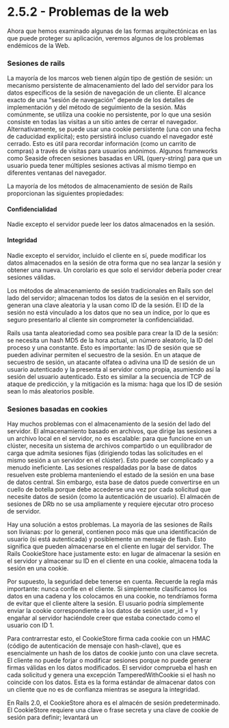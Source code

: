 # 2.5.2 - Problemas de la web

Ahora que hemos examinado algunas de las formas arquitectónicas en las que puede proteger su aplicación, veremos algunos de los problemas endémicos de la Web.

### Sesiones de rails

La mayoría de los marcos web tienen algún tipo de gestión de sesión: un mecanismo persistente de almacenamiento del lado del servidor para los datos específicos de la sesión de navegación de un cliente. El alcance exacto de una "sesión de navegación" depende de los detalles de implementación y del método de seguimiento de la sesión. Más comúnmente, se utiliza una cookie no persistente, por lo que una sesión consiste en todas las visitas a un sitio antes de cerrar el navegador. Alternativamente, se puede usar una cookie persistente \(una con una fecha de caducidad explícita\); esto persistirá incluso cuando el navegador esté cerrado. Esto es útil para recordar información \(como un carrito de compras\) a través de visitas para usuarios anónimos. Algunos frameworks como Seaside ofrecen sesiones basadas en URL \(query-string\) para que un usuario pueda tener múltiples sesiones activas al mismo tiempo en diferentes ventanas del navegador.

La mayoría de los métodos de almacenamiento de sesión de Rails proporcionan las siguientes propiedades:

#### Confidencialidad

Nadie excepto el servidor puede leer los datos almacenados en la sesión.

#### Integridad

Nadie excepto el servidor, incluido el cliente en sí, puede modificar los datos almacenados en la sesión de otra forma que no sea lanzar la sesión y obtener una nueva. Un corolario es que solo el servidor debería poder crear sesiones válidas.

Los métodos de almacenamiento de sesión tradicionales en Rails son del lado del servidor; almacenan todos los datos de la sesión en el servidor, generan una clave aleatoria y la usan como ID de la sesión. El ID de la sesión no está vinculado a los datos que no sea un índice, por lo que es seguro presentarlo al cliente sin comprometer la confidencialidad.

Rails usa tanta aleatoriedad como sea posible para crear la ID de la sesión: se necesita un hash MD5 de la hora actual, un número aleatorio, la ID del proceso y una constante. Esto es importante: las ID de sesión que se pueden adivinar permiten el secuestro de la sesión. En un ataque de secuestro de sesión, un atacante olfatea o adivina una ID de sesión de un usuario autenticado y la presenta al servidor como propia, asumiendo así la sesión del usuario autenticado. Esto es similar a la secuencia de TCP de ataque de predicción, y la mitigación es la misma: haga que los ID de sesión sean lo más aleatorios posible.

### Sesiones basadas en cookies

Hay muchos problemas con el almacenamiento de la sesión del lado del servidor. El almacenamiento basado en archivos, que dirige las sesiones a un archivo local en el servidor, no es escalable: para que funcione en un clúster, necesita un sistema de archivos compartido o un equilibrador de carga que admita sesiones fijas \(dirigiendo todas las solicitudes en el mismo sesión a un servidor en el clúster\). Esto puede ser complicado y a menudo ineficiente. Las sesiones respaldadas por la base de datos resuelven este problema manteniendo el estado de la sesión en una base de datos central. Sin embargo, esta base de datos puede convertirse en un cuello de botella porque debe accederse una vez por cada solicitud que necesite datos de sesión \(como la autenticación de usuario\). El almacén de sesiones de DRb no se usa ampliamente y requiere ejecutar otro proceso de servidor.

Hay una solución a estos problemas. La mayoría de las sesiones de Rails son livianas: por lo general, contienen poco más que una identificación de usuario \(si está autenticada\) y posiblemente un mensaje de flash. Esto significa que pueden almacenarse en el cliente en lugar del servidor. The Rails CookieStore hace justamente esto: en lugar de almacenar la sesión en el servidor y almacenar su ID en el cliente en una cookie, almacena toda la sesión en una cookie.

Por supuesto, la seguridad debe tenerse en cuenta. Recuerde la regla más importante: nunca confíe en el cliente. Si simplemente clasificamos los datos en una cadena y los colocamos en una cookie, no tendríamos forma de evitar que el cliente altere la sesión. El usuario podría simplemente enviar la cookie correspondiente a los datos de sesión user\_id = 1 y engañar al servidor haciéndole creer que estaba conectado como el usuario con ID 1.

Para contrarrestar esto, el CookieStore firma cada cookie con un HMAC \(código de autenticación de mensaje con hash-clave\), que es esencialmente un hash de los datos de cookie junto con una clave secreta. El cliente no puede forjar o modificar sesiones porque no puede generar firmas válidas en los datos modificados. El servidor comprueba el hash en cada solicitud y genera una excepción TamperedWithCookie si el hash no coincide con los datos. Esta es la forma estándar de almacenar datos con un cliente que no es de confianza mientras se asegura la integridad.

En Rails 2.0, el CookieStore ahora es el almacén de sesión predeterminado. El CookieStore requiere una clave o frase secreta y una clave de cookie de sesión para definir; levantará un

